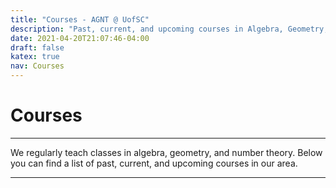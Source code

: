 ```yaml
---
title: "Courses - AGNT @ UofSC"
description: "Past, current, and upcoming courses in Algebra, Geometry, and Number Theory at the University of South Carolina"
date: 2021-04-20T21:07:46-04:00
draft: false
katex: true 
nav: Courses
---
```


# Courses
----

We regularly teach classes in algebra, geometry, and number theory. Below you can find a list of past, current, and upcoming courses in our area. 

----